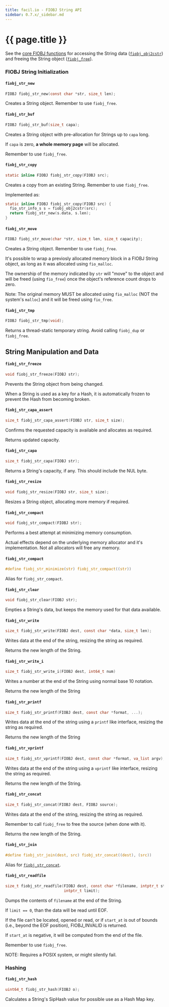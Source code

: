 ```yaml
---
title: facil.io - FIOBJ String API
sidebar: 0.7.x/_sidebar.md
---
```

# {{ page.title }}

See the [core FIOBJ functions](`fiobj_core`) for accessing the String data ([`fiobj_obj2cstr`](fiobj_core#fiobj_obj2cstr)) and freeing the String object ([`fiobj_free`](fiobj_core#fiobj_free)).

### FIOBJ String Initialization

#### `fiobj_str_new`

```c
FIOBJ fiobj_str_new(const char *str, size_t len);
```

Creates a String object. Remember to use `fiobj_free`.

#### `fiobj_str_buf`

```c
FIOBJ fiobj_str_buf(size_t capa);
```

Creates a String object with pre-allocation for Strings up to `capa` long.

If `capa` is zero, **a whole memory page** will be allocated.

Remember to use `fiobj_free`.

#### `fiobj_str_copy`

```c
static inline FIOBJ fiobj_str_copy(FIOBJ src);
```


Creates a copy from an existing String. Remember to use `fiobj_free`.

Implemented as:

```c
static inline FIOBJ fiobj_str_copy(FIOBJ src) {
  fio_str_info_s s = fiobj_obj2cstr(src);
  return fiobj_str_new(s.data, s.len);
}
```

#### `fiobj_str_move`

```c
FIOBJ fiobj_str_move(char *str, size_t len, size_t capacity);
```

Creates a String object. Remember to use `fiobj_free`.

It's possible to wrap a previosly allocated memory block in a FIOBJ String object, as long as it was allocated using `fio_malloc`.

The ownership of the memory indicated by `str` will "move" to the object and will be freed (using `fio_free`) once the object's reference count drops to zero.

Note: The original memory MUST be allocated using `fio_malloc` (NOT the system's `malloc`) and it will be freed using `fio_free`.

#### `fiobj_str_tmp`

```c
FIOBJ fiobj_str_tmp(void);
```

Returns a thread-static temporary string. Avoid calling `fiobj_dup` or `fiobj_free`.

## String Manipulation and Data

#### `fiobj_str_freeze`

```c
void fiobj_str_freeze(FIOBJ str);
```

Prevents the String object from being changed.

When a String is used as a key for a Hash, it is automatically frozen to prevent the Hash from becoming broken.

#### `fiobj_str_capa_assert`

```c
size_t fiobj_str_capa_assert(FIOBJ str, size_t size);
```

Confirms the requested capacity is available and allocates as required.

Returns updated capacity.

#### `fiobj_str_capa`

```c
size_t fiobj_str_capa(FIOBJ str);
```

Returns a String's capacity, if any. This should include the NUL byte.

#### `fiobj_str_resize`

```c
void fiobj_str_resize(FIOBJ str, size_t size);
```

Resizes a String object, allocating more memory if required.

#### `fiobj_str_compact`

```c
void fiobj_str_compact(FIOBJ str);
```

Performs a best attempt at minimizing memory consumption.

Actual effects depend on the underlying memory allocator and it's implementation. Not all allocators will free any memory.

#### `fiobj_str_compact`

```c
#define fiobj_str_minimize(str) fiobj_str_compact((str))
```

Alias for `fiobj_str_compact`.

#### `fiobj_str_clear`

```c
void fiobj_str_clear(FIOBJ str);
```


Empties a String's data, but keeps the memory used for that data available.


#### `fiobj_str_write`

```c
size_t fiobj_str_write(FIOBJ dest, const char *data, size_t len);
```

Writes data at the end of the string, resizing the string as required.

Returns the new length of the String.


#### `fiobj_str_write_i`

```c
size_t fiobj_str_write_i(FIOBJ dest, int64_t num)
```

Writes a number at the end of the String using normal base 10 notation.

Returns the new length of the String

#### `fiobj_str_printf`

```c
size_t fiobj_str_printf(FIOBJ dest, const char *format, ...);
```

Writes data at the end of the string using a `printf` like interface, resizing the string as required.

Returns the new length of the String

#### `fiobj_str_vprintf`

```c
size_t fiobj_str_vprintf(FIOBJ dest, const char *format, va_list argv);
```

Writes data at the end of the string using a `vprintf` like interface, resizing the string as required.

Returns the new length of the String.

#### `fiobj_str_concat`

```c
size_t fiobj_str_concat(FIOBJ dest, FIOBJ source);
```

Writes data at the end of the string, resizing the string as required.

Remember to call `fiobj_free` to free the source (when done with it).

Returns the new length of the String.

#### `fiobj_str_join`

```c
#define fiobj_str_join(dest, src) fiobj_str_concat((dest), (src))
```

Alias for [`fiobj_str_concat`](#fiobj_str_concat).


#### `fiobj_str_readfile`

```c
size_t fiobj_str_readfile(FIOBJ dest, const char *filename, intptr_t start_at,
                          intptr_t limit);
```

Dumps the contents of `filename` at the end of the String.

If `limit == 0`, than the data will be read until EOF.

If the file can't be located, opened or read, or if `start_at` is out of bounds (i.e., beyond the EOF position), FIOBJ_INVALID is returned.

If `start_at` is negative, it will be computed from the end of the file.

Remember to use `fiobj_free`.

NOTE: Requires a POSIX system, or might silently fail.

### Hashing

#### `fiobj_str_hash`

```c
uint64_t fiobj_str_hash(FIOBJ o);
```

Calculates a String's SipHash value for possible use as a Hash Map key.
